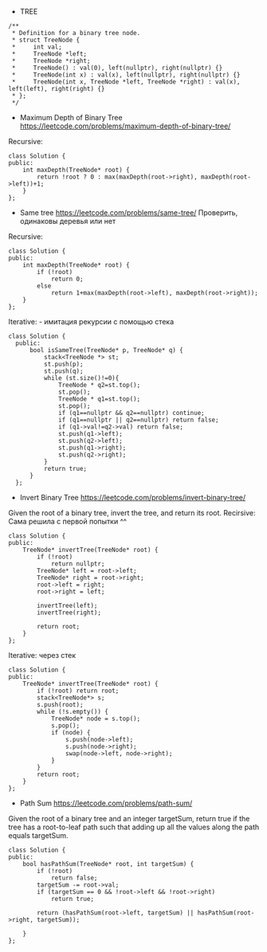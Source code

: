 - TREE
```
/**
 * Definition for a binary tree node.
 * struct TreeNode {
 *     int val;
 *     TreeNode *left;
 *     TreeNode *right;
 *     TreeNode() : val(0), left(nullptr), right(nullptr) {}
 *     TreeNode(int x) : val(x), left(nullptr), right(nullptr) {}
 *     TreeNode(int x, TreeNode *left, TreeNode *right) : val(x), left(left), right(right) {}
 * };
 */
 ```

- Maximum Depth of Binary Tree
https://leetcode.com/problems/maximum-depth-of-binary-tree/

Recursive:
```
class Solution {
public:
    int maxDepth(TreeNode* root) {
        return !root ? 0 : max(maxDepth(root->right), maxDepth(root->left))+1;
    }
};
```

- Same tree
https://leetcode.com/problems/same-tree/
Проверить, одинаковы деревья или нет

Recursive:
```
class Solution {
public:
    int maxDepth(TreeNode* root) {
        if (!root)
            return 0;
        else
            return 1+max(maxDepth(root->left), maxDepth(root->right));
    }
};
```

Iterative:  - имитация рекурсии с помощью стека
```
class Solution {
  public:
      bool isSameTree(TreeNode* p, TreeNode* q) {
          stack<TreeNode *> st;
          st.push(p);
          st.push(q);
          while (st.size()!=0){
              TreeNode * q2=st.top();
              st.pop();
              TreeNode * q1=st.top();
              st.pop();
              if (q1==nullptr && q2==nullptr) continue;
              if (q1==nullptr || q2==nullptr) return false;
              if (q1->val!=q2->val) return false;
              st.push(q1->left);
              st.push(q2->left);
              st.push(q1->right);
              st.push(q2->right);
          }
          return true;
      }
  };
```

- Invert Binary Tree
https://leetcode.com/problems/invert-binary-tree/

Given the root of a binary tree, invert the tree, and return its root.
Recirsive:
Сама решила с первой попытки ^^
```
class Solution {
public:
    TreeNode* invertTree(TreeNode* root) {
        if (!root)
            return nullptr;
        TreeNode* left = root->left;
        TreeNode* right = root->right;
        root->left = right;
        root->right = left;
        
        invertTree(left);
        invertTree(right);
        
        return root;
    }
};
```

Iterative:
через стек
```
class Solution {
public:
    TreeNode* invertTree(TreeNode* root) {
        if (!root) return root;
        stack<TreeNode*> s;
        s.push(root);
        while (!s.empty()) {
            TreeNode* node = s.top();
            s.pop();
            if (node) {
                s.push(node->left);
                s.push(node->right);
                swap(node->left, node->right);
            }
        }
        return root;
    }
};
```

- Path Sum
https://leetcode.com/problems/path-sum/

Given the root of a binary tree and an integer targetSum, return true if the tree has a root-to-leaf path such that adding up all the values along the path equals targetSum.

```
class Solution {
public:
    bool hasPathSum(TreeNode* root, int targetSum) {
        if (!root)
            return false;
        targetSum -= root->val;
        if (targetSum == 0 && !root->left && !root->right)
            return true;
           
        return (hasPathSum(root->left, targetSum) || hasPathSum(root->right, targetSum));
        
    }
};
```



